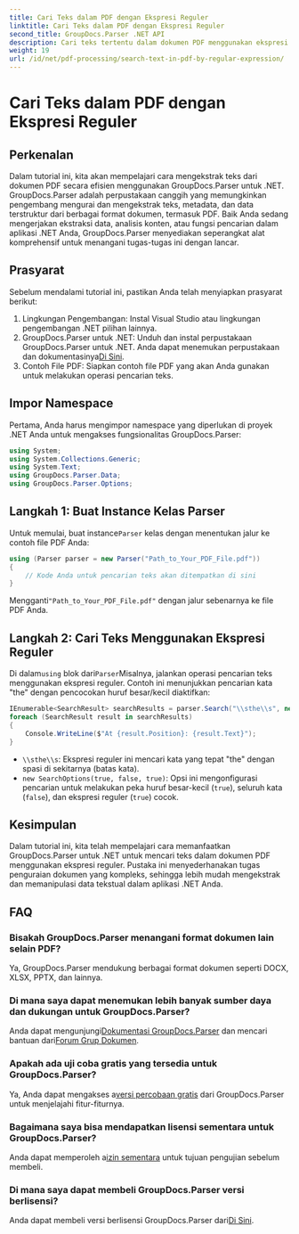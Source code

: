 ```yaml
---
title: Cari Teks dalam PDF dengan Ekspresi Reguler
linktitle: Cari Teks dalam PDF dengan Ekspresi Reguler
second_title: GroupDocs.Parser .NET API
description: Cari teks tertentu dalam dokumen PDF menggunakan ekspresi reguler dengan GroupDocs.Parser. Ekstrak, analisis, dan manipulasi teks PDF dengan mudah.
weight: 19
url: /id/net/pdf-processing/search-text-in-pdf-by-regular-expression/
---
```


# Cari Teks dalam PDF dengan Ekspresi Reguler

## Perkenalan
Dalam tutorial ini, kita akan mempelajari cara mengekstrak teks dari dokumen PDF secara efisien menggunakan GroupDocs.Parser untuk .NET. GroupDocs.Parser adalah perpustakaan canggih yang memungkinkan pengembang mengurai dan mengekstrak teks, metadata, dan data terstruktur dari berbagai format dokumen, termasuk PDF. Baik Anda sedang mengerjakan ekstraksi data, analisis konten, atau fungsi pencarian dalam aplikasi .NET Anda, GroupDocs.Parser menyediakan seperangkat alat komprehensif untuk menangani tugas-tugas ini dengan lancar.
## Prasyarat
Sebelum mendalami tutorial ini, pastikan Anda telah menyiapkan prasyarat berikut:
1. Lingkungan Pengembangan: Instal Visual Studio atau lingkungan pengembangan .NET pilihan lainnya.
2.  GroupDocs.Parser untuk .NET: Unduh dan instal perpustakaan GroupDocs.Parser untuk .NET. Anda dapat menemukan perpustakaan dan dokumentasinya[Di Sini](https://releases.groupdocs.com/parser/net/).
3. Contoh File PDF: Siapkan contoh file PDF yang akan Anda gunakan untuk melakukan operasi pencarian teks.

## Impor Namespace
Pertama, Anda harus mengimpor namespace yang diperlukan di proyek .NET Anda untuk mengakses fungsionalitas GroupDocs.Parser:
```csharp
using System;
using System.Collections.Generic;
using System.Text;
using GroupDocs.Parser.Data;
using GroupDocs.Parser.Options;
```
## Langkah 1: Buat Instance Kelas Parser
 Untuk memulai, buat instance`Parser` kelas dengan menentukan jalur ke contoh file PDF Anda:
```csharp
using (Parser parser = new Parser("Path_to_Your_PDF_File.pdf"))
{
    // Kode Anda untuk pencarian teks akan ditempatkan di sini
}
```
 Mengganti`"Path_to_Your_PDF_File.pdf"` dengan jalur sebenarnya ke file PDF Anda.
## Langkah 2: Cari Teks Menggunakan Ekspresi Reguler
 Di dalam`using` blok dari`Parser`Misalnya, jalankan operasi pencarian teks menggunakan ekspresi reguler. Contoh ini menunjukkan pencarian kata "the" dengan pencocokan huruf besar/kecil diaktifkan:
```csharp
IEnumerable<SearchResult> searchResults = parser.Search("\\sthe\\s", new SearchOptions(true, false, true));
foreach (SearchResult result in searchResults)
{
    Console.WriteLine($"At {result.Position}: {result.Text}");
}
```
- `\\sthe\\s`: Ekspresi reguler ini mencari kata yang tepat "the" dengan spasi di sekitarnya (batas kata).
- `new SearchOptions(true, false, true)`: Opsi ini mengonfigurasi pencarian untuk melakukan peka huruf besar-kecil (`true`), seluruh kata (`false`), dan ekspresi reguler (`true`) cocok.

## Kesimpulan
Dalam tutorial ini, kita telah mempelajari cara memanfaatkan GroupDocs.Parser untuk .NET untuk mencari teks dalam dokumen PDF menggunakan ekspresi reguler. Pustaka ini menyederhanakan tugas penguraian dokumen yang kompleks, sehingga lebih mudah mengekstrak dan memanipulasi data tekstual dalam aplikasi .NET Anda.

## FAQ
### Bisakah GroupDocs.Parser menangani format dokumen lain selain PDF?
Ya, GroupDocs.Parser mendukung berbagai format dokumen seperti DOCX, XLSX, PPTX, dan lainnya.
### Di mana saya dapat menemukan lebih banyak sumber daya dan dukungan untuk GroupDocs.Parser?
 Anda dapat mengunjungi[Dokumentasi GroupDocs.Parser](https://tutorials.groupdocs.com/parser/net/) dan mencari bantuan dari[Forum Grup Dokumen](https://forum.groupdocs.com/c/parser/17).
### Apakah ada uji coba gratis yang tersedia untuk GroupDocs.Parser?
 Ya, Anda dapat mengakses a[versi percobaan gratis](https://releases.groupdocs.com/) dari GroupDocs.Parser untuk menjelajahi fitur-fiturnya.
### Bagaimana saya bisa mendapatkan lisensi sementara untuk GroupDocs.Parser?
 Anda dapat memperoleh a[izin sementara](https://purchase.groupdocs.com/temporary-license/) untuk tujuan pengujian sebelum membeli.
### Di mana saya dapat membeli GroupDocs.Parser versi berlisensi?
 Anda dapat membeli versi berlisensi GroupDocs.Parser dari[Di Sini](https://purchase.groupdocs.com/buy).